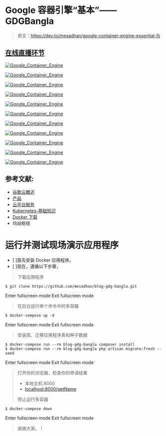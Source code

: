 # Google 容器引擎“基本”——GDGBangla

> 原文：<https://dev.to/mesadhan/google-container-engine-essential-5j>

## [在线直播环节](https://www.youtube.com/watch?v=NoFVDnkHmLs)

[![Google_Container_Engine](img/5eb2ad49e9a9729a6e6ec238dc0bea08.png)](https://res.cloudinary.com/practicaldev/image/fetch/s--e_LO1_L0--/c_limit%2Cf_auto%2Cfl_progressive%2Cq_auto%2Cw_880/https://github.com/mesadhan/gdg-bangla-workshop/raw/master/slide/Slide1.PNG)

[![Google_Container_Engine](img/0163640626db5ed42a045631e5d62274.png)](https://res.cloudinary.com/practicaldev/image/fetch/s--51pX6KYf--/c_limit%2Cf_auto%2Cfl_progressive%2Cq_auto%2Cw_880/https://github.com/mesadhan/gdg-bangla-workshop/raw/master/slide/Slide2.PNG)

[![Google_Container_Engine](img/d2aa7b8aca8dcbf6d3b594926ba0d3a9.png)](https://res.cloudinary.com/practicaldev/image/fetch/s--E_Nf2IGV--/c_limit%2Cf_auto%2Cfl_progressive%2Cq_auto%2Cw_880/https://github.com/mesadhan/gdg-bangla-workshop/raw/master/slide/Slide3.PNG)

[![Google_Container_Engine](img/8c51c6cbd054b2dc0fd33002bf0a1fab.png)](https://res.cloudinary.com/practicaldev/image/fetch/s--BBESfFci--/c_limit%2Cf_auto%2Cfl_progressive%2Cq_auto%2Cw_880/https://github.com/mesadhan/gdg-bangla-workshop/raw/master/slide/Slide4.PNG)

[![Google_Container_Engine](img/a2fb70a84c2916373051994135310953.png)](https://res.cloudinary.com/practicaldev/image/fetch/s--DIJ6WHp7--/c_limit%2Cf_auto%2Cfl_progressive%2Cq_auto%2Cw_880/https://github.com/mesadhan/gdg-bangla-workshop/raw/master/slide/Slide5.PNG)

[![Google_Container_Engine](img/3fae3d0b035a03a68fd8969f7661f0f6.png)](https://res.cloudinary.com/practicaldev/image/fetch/s--PrrJJO0t--/c_limit%2Cf_auto%2Cfl_progressive%2Cq_auto%2Cw_880/https://github.com/mesadhan/gdg-bangla-workshop/raw/master/slide/Slide6.PNG)

[![Google_Container_Engine](img/ea7a7b86c4a31117632d6b8b1b0dfed8.png)](https://res.cloudinary.com/practicaldev/image/fetch/s--vSxJ7tKW--/c_limit%2Cf_auto%2Cfl_progressive%2Cq_auto%2Cw_880/https://github.com/mesadhan/gdg-bangla-workshop/raw/master/slide/Slide7.PNG)

[![Google_Container_Engine](img/a38f1421f425508a543cd24dca36717a.png)](https://res.cloudinary.com/practicaldev/image/fetch/s--IExExJKi--/c_limit%2Cf_auto%2Cfl_progressive%2Cq_auto%2Cw_880/https://github.com/mesadhan/gdg-bangla-workshop/raw/master/slide/Slide8.PNG)

[![Google_Container_Engine](img/14f8f8e632cb64b864c60409d23a87fc.png)](https://res.cloudinary.com/practicaldev/image/fetch/s--03DwGG81--/c_limit%2Cf_auto%2Cfl_progressive%2Cq_auto%2Cw_880/https://github.com/mesadhan/gdg-bangla-workshop/raw/master/slide/Slide9.PNG)

[![Google_Container_Engine](img/279d7afc1e6e386d6cebcb5c13983e07.png)](https://res.cloudinary.com/practicaldev/image/fetch/s--FQ-ncJDQ--/c_limit%2Cf_auto%2Cfl_progressive%2Cq_auto%2Cw_880/https://github.com/mesadhan/gdg-bangla-workshop/raw/master/slide/Slide10.PNG)

[![Google_Container_Engine](img/03a949bb73e651b41b21612d437e1493.png)](https://res.cloudinary.com/practicaldev/image/fetch/s--KbWzt3V1--/c_limit%2Cf_auto%2Cfl_progressive%2Cq_auto%2Cw_880/https://github.com/mesadhan/gdg-bangla-workshop/raw/master/slide/Slide12.PNG)

## 参考文献:

*   [谷歌云概述](https://cloud.google.com/docs/overview)
*   [产品](https://cloud.google.com/products)
*   [云平台服务](https://cloud.google.com/docs/overview/cloud-platform-services)
*   [Kubernetes-基础知识](https://kubernetes.io/docs/tutorials/kubernetes-basics)
*   [Docker 下载](https://www.docker.com/products/docker-desktop)
*   坞站枢纽

# 运行并测试现场演示应用程序

*   [ ]首先安装 Docker 应用程序。
*   [ ]现在，遵循以下步骤，

> 下载应用程序

```
$ git clone https://github.com/mesadhan/blog-gdg-bangla.git 
```

Enter fullscreen mode Exit fullscreen mode

> 在后台运行单个命令中的多容器

```
$ docker-compose up -d 
```

Enter fullscreen mode Exit fullscreen mode

> 安装库、迁移应用程序表和种子数据

```
$ docker-compose run --rm blog-gdg-bangla composer install
$ docker-compose run --rm blog-gdg-bangla php artisan migrate:fresh --seed 
```

Enter fullscreen mode Exit fullscreen mode

> 打开你的浏览器，检查你的申请结果
> 
> *   本地主机:8000
> *   [localhost:8000/getName](http://localhost:8000/getName)
> 
> 停止运行多容器

```
$ docker-compose down 
```

Enter fullscreen mode Exit fullscreen mode

> 谢谢大家。！